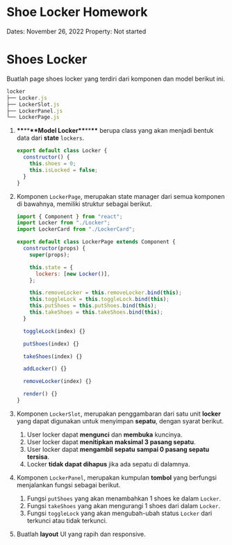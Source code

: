 # Shoe Locker Homework

Dates: November 26, 2022
Property: Not started

# Shoes Locker

Buatlah page shoes locker yang terdiri dari komponen dan model berikut ini.

```jsx
locker
├── Locker.js
├── LockerSlot.js
├── LockerPanel.js
└── LockerPage.js
```

1. **\*\***\*\***\*\***Model Locker**\*\***\*\***\*\*** berupa class yang akan menjadi bentuk data dari **state** `lockers`.

   ```jsx
   export default class Locker {
     constructor() {
       this.shoes = 0;
       this.isLocked = false;
     }
   }
   ```

2. Komponen `LockerPage`, merupakan state manager dari semua komponen di bawahnya, memiliki struktur sebagai berikut.

   ```jsx
   import { Component } from "react";
   import Locker from "./Locker";
   import LockerCard from "./LockerCard";

   export default class LockerPage extends Component {
     constructor(props) {
       super(props);

       this.state = {
         lockers: [new Locker()],
       };

       this.removeLocker = this.removeLocker.bind(this);
       this.toggleLock = this.toggleLock.bind(this);
       this.putShoes = this.putShoes.bind(this);
       this.takeShoes = this.takeShoes.bind(this);
     }

     toggleLock(index) {}

     putShoes(index) {}

     takeShoes(index) {}

     addLocker() {}

     removeLocker(index) {}

     render() {}
   }
   ```

3. Komponen `LockerSlot`, merupakan penggambaran dari satu unit **locker** yang dapat digunakan untuk menyimpan **sepatu**, dengan syarat berikut.
   1. User locker dapat **mengunci** dan **membuka** kuncinya.
   2. User locker dapat **menitipkan** **maksimal 3 pasang sepatu**.
   3. User locker dapat **mengambil** **sepatu** **sampai 0 pasang sepatu tersisa**.
   4. Locker **tidak dapat dihapus** jika ada sepatu di dalamnya.
4. Komponen `LockerPanel`, merupakan kumpulan **tombol** yang berfungsi menjalankan fungsi sebagai berikut.
   1. Fungsi `putShoes` yang akan menambahkan 1 shoes ke dalam `Locker`.
   2. Fungsi `takeShoes` yang akan mengurangi 1 shoes dari dalam `Locker`.
   3. Fungsi `toggleLock` yang akan mengubah-ubah status `Locker` dari terkunci atau tidak terkunci.
5. Buatlah **layout** UI yang rapih dan responsive.
